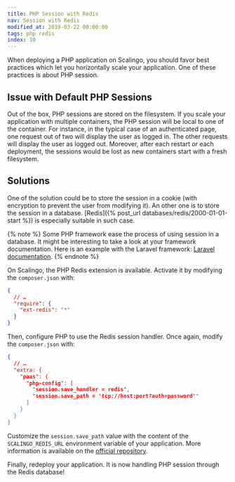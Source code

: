 ```yaml
---
title: PHP Session with Redis
nav: Session with Redis
modified_at: 2019-03-22 00:00:00
tags: php redis
index: 10
---
```


When deploying a PHP application on Scalingo, you should favor best practices which let you
horizontally scale your application. One of these practices is about PHP session.

## Issue with Default PHP Sessions

Out of the box, PHP sessions are stored on the filesystem. If you scale your application with
multiple containers, the PHP session will be local to one of the container. For instance, in the
typical case of an authenticated page, one request out of two will display the user as logged in.
The other requests will display the user as logged out. Moreover, after each restart or each
deployment, the sessions would be lost as new containers start with a fresh filesystem.

## Solutions

One of the solution could be to store the session in a cookie (with encryption to prevent the user
from modifying it). An other one is to store the session in a database. [Redis]({% post_url
databases/redis/2000-01-01-start %}) is especially suitable in such case.

{% note %}
Some PHP framework ease the process of using session in a database. It might be
interesting to take a look at your framework documentation. Here is an example
with the Laravel framework: [Laravel
documentation](https://laravel.com/docs/5.8/session).
{% endnote %}

On Scalingo, the PHP Redis extension is available. Activate it by modifying the `composer.json`
with:

```json
{
  // …
  "require": {
    "ext-redis": "*"
  }
}
```

Then, configure PHP to use the Redis session handler. Once again, modify the `composer.json` with:

```json
{
  // …
  "extra: {
    "paas": {
      "php-config": [
        "session.save_handler = redis",
        "session.save_path = 'tcp://host:port?auth=password'"
      ]
    }
  }
}
```

Customize the `session.save_path` value with the content of the `SCALINGO_REDIS_URL` environment
variable of your application. More information is available on the [official
repository](https://github.com/phpredis/phpredis/#php-session-handler).

Finally, redeploy your application. It is now handling PHP session through the Redis database!
